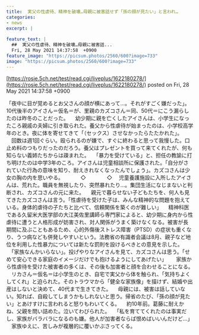 ```yaml
---
title:  実父の性虐待、精神を破壊…母親に被害話せず「孫の顔が見たい」と言われ… 
categories:
- news
excerpt: |
  
feature_text: |
  ##  実父の性虐待、精神を破壊…母親に被害話...
  Fri, 28 May 2021 14:37:58  +0900
feature_image: "https://picsum.photos/2560/600?image=733"
image: "https://picsum.photos/2560/600?image=733"
---
```


[https://rosie.5ch.net/test/read.cgi/liveplus/1622180278/](https://rosie.5ch.net/test/read.cgi/liveplus/1622180278/)
posted on Fri, 28 May 2021 14:37:58  +0900

<!--more-->

「夜中に目が覚めるとお父さんの顔が横にあって…。それがすごく嫌だった」。10代後半のアイさん＝仮名＝が、里親のカズコさん＝同、50代＝にこう漏らしたのは昨冬のことだった。 　幼少期に親を亡くしたアイさんは、小学生になったころ親戚の夫婦に引き取られた。養父から性虐待が始まったのは、小学校高学年のとき。夜に体を寄せてきて「（セックス）させなかったらたたかれた」。 　回数は週1回ぐらい。殴られるのが嫌で、すぐに終わると思って我慢した。口止め料のつもりだったのだろう。養父はプレゼントを買って来てくれたが、何も知らない義姉たちからは疎まれた。 　「暴力を受けている」と、担任の教諭に打ち明けたのは中学3年のころ。アイさんは児童相談所に保護された。「自分がされていた行為の意味を知り、耐えきれなくなったんでしょう」。カズコさんは少女の胸の内を思いやる。 　　　◇　　　　◇ 　児童養護施設に入所したアイさんは、荒れた。職員を無視したり、突然暴れたり…。集団生活になじまないと判断され、カズコさんの元に来た。 　親元で暮らせない子どもたちを、何人も見てきたカズコさんは言う。「性虐待を受けた子は、みんな精神的な問題を抱えている。身体的虐待の子たちと比べて、信頼関係を築くのが難しい」 　精神科医である久留米大医学部の大江美佐里講師ら専門家によると、幼少期に身内から性虐待に遭うと人格形成が妨害され、対人関係がうまく築けなくなる。被害が長期間に及ぶこともあるため、心的外傷後ストレス障害（PTSD）の症状も重くなり、うつ病なども併発しやすいという。法務省の有識者会議は8月、親子など地位を利用した性暴力については新たな罰則を設けるべきとの意見を示した。 　「家族なんかいらない」。投げやりなアイさんを見て、カズコさんは思う。「せめて安心できる家庭のイメージだけでも抱けるようにしてあげたい」　 　家族から性虐待を受けた被害者の多くは、その後も加害者と顔を合わせることになる。 　リカさん＝仮名＝は小学生のとき、自宅で実父から体を触られ、「気持ちよくしてくれ」と迫られた。そのトラウマから「健全な家族像」を描けず、結婚や出産はしないと決めて、40代まで生きてきた。 　母親には、被害は話していない。知れば、自殺してしまうかもしれないと思う。帰省のたび、「孫の顔が見たい」とあけすけに言われると怒りもわいてくる。 　約10年前。葛藤に耐えかね、父親を問い詰めた。泣いてわびられた。 　「私を育ててくれたのは事実だし、家族がバラバラになるのも嫌。他人が加害者ならば恨めばいいんだけど…」 　家族ゆえに、苦しみが複層的に覆いかぶさってくる。
